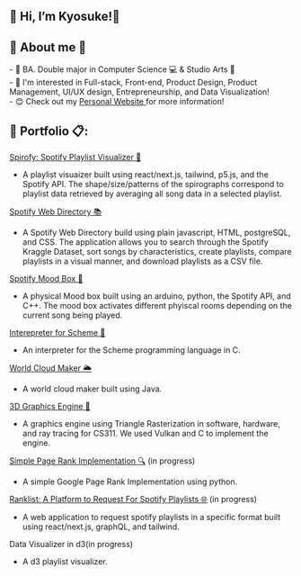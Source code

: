 <h2>🔗 Hi, I’m Kyosuke!👋 </h2>

<h2> 🔗 About me 👀  </h2>
- 🏫 BA. Double major in Computer Science 💻 & Studio Arts 🎨
<br>
- 🌱 I'm interested in Full-stack, Front-end, Product Design, Product Management, UI/UX design, Entrepreneurship, and Data Visualization!
<br>
- 😊 Check out my <a href="https://kyosukeimai.me">Personal Website </a> for more information!

<h2> 🔗 Portfolio 📋: </h2>

<p> <a href="https://spirofy.com">Spirofy: Spotify Playlist Visualizer  🎵</a> <p> 
   
- A playlist visuaizer built using react/next.js, tailwind, p5.js, and the Spotify API. The shape/size/patterns of the spirographs correspond to playlist data retrieved by averaging all song data in a selected playlist. 

  
  
<p> <a href="https://github.com/imaik129/Spotify-Web-App"> Spotify Web Directory  📚</a> <p> 

  - A Spotify Web Directory build using plain javascript, HTML, postgreSQL, and CSS. The application allows you to search through the Spotify Kraggle Dataset, sort songs by characteristics, create playlists, compare playlists in a visual manner, and download playlists as a CSV file.  
 
<p> <a href="https://github.com/imaik129/Spotify-Mood-Box"> Spotify Mood Box  🎁</a> <p> 

  - A physical Mood box built using an arduino, python, the Spotify API, and C++. The mood box activates different phyiscal rooms depending on the current song being played.
  
 
<p> <a href="https://github.com/imaik129/Spotify-Mood-Box">  Interepreter for Scheme 🐪 </a> <p> 

  - An interpreter for the Scheme programming language in C. 

<p> <a href="https://github.com/imaik129/Word-cloud/tree/main"> World Cloud Maker  🌥️</a> <p> 

  - A world cloud maker built using Java. 

<p> <a href="https://github.com/imaik129/Word-cloud/tree/main"> 3D Graphics Engine 🌲</a> <p> 

  - A graphics engine using Triangle Rasterization in software, hardware, and ray tracing for CS311. We used Vulkan and C to implement the engine. 

<p> <a href="https://github.com/imaik129/Page-Rank-Implementation">Simple Page Rank Implementation 🔍</a> (in progress) <p> 

  - A simple Google Page Rank Implementation using python. 

<p> <a href="https://github.com/imaik129/ranklist">Ranklist: A Platform to Request For Spotify Playlists  🌐</a> (in progress) <p> 

  - A web application to request spotify playlists in a specific format built using react/next.js, graphQL, and tailwind. 

<p> <a href=""> </a> Data Visualizer in d3(in progress) <p> 

  - A d3 playlist visualizer.

<!---
imaik129/imaik129 is a ✨ special ✨ repository because its `README.md` (this file) appears on your GitHub profile.
You can click the Preview link to take a look at your changes.
--->
